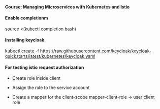 #### Course: Managing Microservices with Kubernetes and Istio



#### Enable completionm

source <(kubectl completion bash)


#### Installing keycloak

kubectl create -f https://raw.githubusercontent.com/keycloak/keycloak-quickstarts/latest/kubernetes/keycloak.yaml

#### For testing istio request authorization

- Create role inside client




- Assign the role to the service account




- Create a mapper for the client-scope
mapper-client-role  -> user client role

